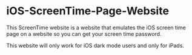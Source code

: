 # iOS-ScreenTime-Page-Website
This ScreenTime website is a website that emulates the iOS screen time page on a website so you can get your screen time password.

This website will only work for iOS dark mode users and only for iPads.
